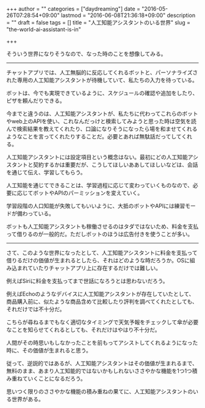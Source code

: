 +++
author = ""
categories = ["daydreaming"]
date = "2016-05-26T07:28:54+09:00"
lastmod = "2016-06-08T21:36:18+09:00"
description = ""
draft = false
tags = []
title = "人工知能アシスタントのいる世界"
slug = "the-world-ai-assistant-is-in"

+++

そういう世界になりそうなので、なった時のことを想像してみる。

----

チャットアプリでは、人工無脳的に反応してくれるボットと、パーソナライズされた専用の人工知能アシスタントが待機していて、私たちの入力を待っている。

ボットは、今でも実現できているように、スケジュールの確認や追加をしたり、ピザを頼んだりできる。

今までと違うのは、人工知能アシスタントが、私たちに代わってこれらのボットやweb上のAPIを使い、これなんだっけと検索してみようと思った時は空気を読んで検索結果を教えてくれたり、口論になりそうになったら場を和ませてくれるようなことを言ってくれたりすることだ。必要とあれば無駄話だってしてくれる。

人工知能アシスタントには設定項目という概念はない。最初にどの人工知能アシスタントと契約するかは重要だが、こうしてほしいああしてほしいなどは、会話を通じて伝え、学習してもらう。

人工知能を通じてできることは、学習過程に応じて変わっていくものなので、必要に応じてボットやAPIのパーミッションを変えていく。

学習段階の人口知能が失敗してもいいように、大抵のボットやAPIには練習モードが備わっている。

ボットも人工知能アシスタントも稼働させるのはタダではないため、料金を支払って借りるのが一般的だ。ただしボットのほうは広告付きを使うことが多い。

----

さて、このような世界になったとして、人工知能アシスタントに料金を支払って借りるだけの価値が生まれるとしたら、それはどのような時だろうか。OSに組み込まれていたりチャットアプリ上に存在するだけでは難しい。

例えばSiriに料金を支払ってまで世話になろうとは思わないだろう。

例えばEchoのようなデバイスに人工知能アシスタントが存在していたとして、商品購入前に、似たような商品含めて比較したり評判を調べてくれたとしても、それだけでは不十分だ。

こちらが尋ねるまでもなく適切なタイミングで天気予報をチェックして傘が必要なことを知らせてくれるとしても、それだけはやはり不十分だ。

人間がその時思いもしなかったことを前もってアシストしてくれるようになった時に、その価値が生まれると思う。

従って、逆説的ではあるが、人工知能アシスタントはその価値が生まれるまで、無料のまま、あまり人工知能的ではないかもしれないささやかな機能を1つ1つ積み重ねていくことになるだろう。

思いつく限りのささやかな機能の積み重ねの果てに、人工知能アシスタントのいる世界がある。
